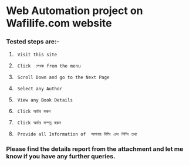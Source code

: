 # Web Automation project on Wafilife.com website 
### Tested steps are:-
1.      Visit this site
2.      Click  লেখক from the menu
3.      Scroll Down and go to the Next Page
4.      Select any Author
5.      View any Book Details
6.      Click অর্ডার করুন
7.      Click অর্ডার সম্পন্ন করুন
8.      Provide all Information of  আপনার বিলিং এবং শিপিং তথ্য
### Please find the details report from the attachment and let me know if you have any further queries.
